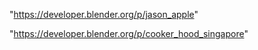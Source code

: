 "https://developer.blender.org/p/jason_apple"

 
"https://developer.blender.org/p/cooker_hood_singapore"


 
